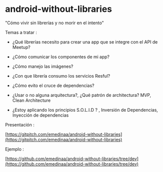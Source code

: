 # android-without-libraries
"Cómo vivir sin librerías y no morir en el intento"

Temas a tratar :

- ¿Qué librerías necesito para crear una app que se integre con el API de Meetup?

- ¿Cómo comunicar los componentes de mi app?

- ¿Cómo manejo las imágenes?

- ¿Con que librería consumo los servicios Resful?

- ¿Cómo evito el cruce de dependencias?

- ¿Usar o no alguna arquitectura?, ¿Qué patrón de architectura? MVP, Clean Architecture

- ¿Estoy aplicando los principios S.O.L.I.D ? , Inversión de Dependencias, Inyección de dependencias 

Presentación :

[https://gitpitch.com/emedinaa/android-without-libraries](https://gitpitch.com/emedinaa/android-without-libraries)

Ejemplo :

[https://github.com/emedinaa/android-without-libraries/tree/dev](https://github.com/emedinaa/android-without-libraries/tree/dev)

